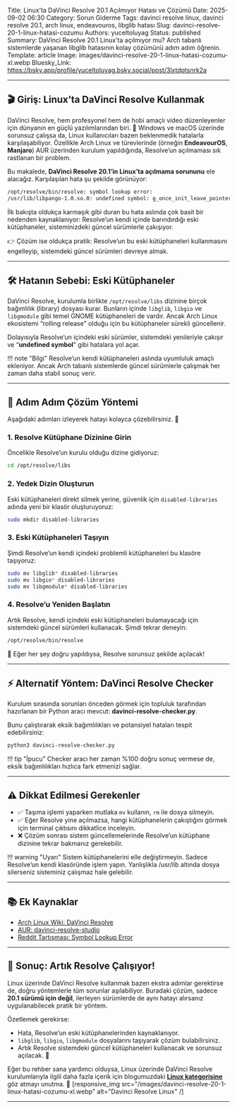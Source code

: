 Title: Linux’ta DaVinci Resolve 20.1 Açılmıyor Hatası ve Çözümü
Date: 2025-09-02 06:30
Category: Sorun Giderme
Tags: davinci resolve linux, davinci resolve 20.1, arch linux, endeavouros, libglib hatası
Slug: davinci-resolve-20-1-linux-hatasi-cozumu
Authors: yuceltoluyag
Status: published
Summary: DaVinci Resolve 20.1 Linux’ta açılmıyor mu? Arch tabanlı sistemlerde yaşanan libglib hatasının kolay çözümünü adım adım öğrenin.
Template: article
Image: images/davinci-resolve-20-1-linux-hatasi-cozumu-xl.webp
Bluesky_Link: https://bsky.app/profile/yuceltoluyag.bsky.social/post/3lxtdptsnrk2a

---

## 🎬 Giriş: Linux’ta DaVinci Resolve Kullanmak

DaVinci Resolve, hem profesyonel hem de hobi amaçlı video düzenleyenler için dünyanın en güçlü yazılımlarından biri. 🎥 Windows ve macOS üzerinde sorunsuz çalışsa da, Linux kullanıcıları bazen beklenmedik hatalarla karşılaşabiliyor. Özellikle Arch Linux ve türevlerinde (örneğin **EndeavourOS**, **Manjaro**) AUR üzerinden kurulum yapıldığında, Resolve’un açılmaması sık rastlanan bir problem.

Bu makalede, **DaVinci Resolve 20.1’in Linux’ta açılmama sorununu** ele alacağız. Karşılaşılan hata şu şekilde görünüyor:

```bash
/opt/resolve/bin/resolve: symbol lookup error:
/usr/lib/libpango-1.0.so.0: undefined symbol: g_once_init_leave_pointer
```

İlk bakışta oldukça karmaşık gibi duran bu hata aslında çok basit bir nedenden kaynaklanıyor: Resolve’un kendi içinde barındırdığı eski kütüphaneler, sisteminizdeki güncel sürümlerle çakışıyor.

👉 Çözüm ise oldukça pratik: Resolve’un bu eski kütüphaneleri kullanmasını engelleyip, sistemdeki güncel sürümleri devreye almak.

---

## 🛠️ Hatanın Sebebi: Eski Kütüphaneler

DaVinci Resolve, kurulumla birlikte `/opt/resolve/libs` dizinine birçok bağımlılık (library) dosyası kurar. Bunların içinde `libglib`, `libgio` ve `libgmodule` gibi temel GNOME kütüphaneleri de vardır. Ancak Arch Linux ekosistemi “rolling release" olduğu için bu kütüphaneler sürekli güncellenir.

Dolayısıyla Resolve’un içindeki eski sürümler, sistemdeki yenileriyle çakışır ve “**undefined symbol**" gibi hatalara yol açar.

!!! note "Bilgi"
Resolve’un kendi kütüphaneleri aslında uyumluluk amaçlı ekleniyor. Ancak Arch tabanlı sistemlerde güncel sürümlerle çalışmak her zaman daha stabil sonuç verir.

</div>

---

## 🔧 Adım Adım Çözüm Yöntemi

Aşağıdaki adımları izleyerek hatayı kolayca çözebilirsiniz. 🚀

### 1. Resolve Kütüphane Dizinine Girin

Öncelikle Resolve’un kurulu olduğu dizine gidiyoruz:

```bash
cd /opt/resolve/libs
```

### 2. Yedek Dizin Oluşturun

Eski kütüphaneleri direkt silmek yerine, güvenlik için `disabled-libraries` adında yeni bir klasör oluşturuyoruz:

```bash
sudo mkdir disabled-libraries
```

### 3. Eski Kütüphaneleri Taşıyın

Şimdi Resolve’un kendi içindeki problemli kütüphaneleri bu klasöre taşıyoruz:

```bash
sudo mv libglib* disabled-libraries
sudo mv libgio* disabled-libraries
sudo mv libgmodule* disabled-libraries
```

### 4. Resolve’u Yeniden Başlatın

Artık Resolve, kendi içindeki eski kütüphaneleri bulamayacağı için sistemdeki güncel sürümleri kullanacak. Şimdi tekrar deneyin:

```bash
/opt/resolve/bin/resolve
```

🎉 Eğer her şey doğru yapıldıysa, Resolve sorunsuz şekilde açılacak!

---

## ⚡ Alternatif Yöntem: DaVinci Resolve Checker

Kurulum sırasında sorunları önceden görmek için topluluk tarafından hazırlanan bir Python aracı mevcut: **davinci-resolve-checker.py**.

Bunu çalıştırarak eksik bağımlılıkları ve potansiyel hataları tespit edebilirsiniz:

```bash
python3 davinci-resolve-checker.py
```

!!! tip "İpucu"
Checker aracı her zaman %100 doğru sonuç vermese de, eksik bağımlılıkları hızlıca fark etmenizi sağlar.

</div>

---

## ⚠️ Dikkat Edilmesi Gerekenler

- ✅ Taşıma işlemi yaparken mutlaka `mv` kullanın, `rm` ile dosya silmeyin.
- ✅ Eğer Resolve yine açılmazsa, hangi kütüphanelerin çakıştığını görmek için terminal çıktısını dikkatlice inceleyin.
- ❌ Çözüm sonrası sistem güncellemelerinde Resolve’un kütüphane dizinine tekrar bakmanız gerekebilir.

!!! warning "Uyarı"
Sistem kütüphanelerini elle değiştirmeyin. Sadece Resolve’un kendi klasöründe işlem yapın. Yanlışlıkla /usr/lib altında dosya silerseniz sisteminiz çalışmaz hale gelebilir.

</div>

---

## 📚 Ek Kaynaklar

- [Arch Linux Wiki: DaVinci Resolve](https://wiki.archlinux.org/title/DaVinci_Resolve)
- [AUR: davinci-resolve-studio](https://aur.archlinux.org/packages/davinci-resolve-studio)
- [Reddit Tartışması: Symbol Lookup Error](https://www.reddit.com/r/davinciresolve/comments/1d7cr2w/optresolvebinresolve_symbol_lookup_error/)

---

## 🏁 Sonuç: Artık Resolve Çalışıyor!

Linux üzerinde DaVinci Resolve kullanmak bazen ekstra adımlar gerektirse de, doğru yöntemlerle tüm sorunlar aşılabiliyor. Buradaki çözüm, sadece **20.1 sürümü için değil**, ilerleyen sürümlerde de aynı hatayı alırsanız uygulanabilecek pratik bir yöntem.

Özetlemek gerekirse:

- Hata, Resolve’un eski kütüphanelerinden kaynaklanıyor.
- `libglib`, `libgio`, `libgmodule` dosyalarını taşıyarak çözüm bulabilirsiniz.
- Artık Resolve sistemdeki güncel kütüphaneleri kullanacak ve sorunsuz açılacak. 🎉

Eğer bu rehber sana yardımcı olduysa, Linux üzerinde DaVinci Resolve kurulumlarıyla ilgili daha fazla içerik için blogumuzdaki **[Linux kategorisine](/kategori/linux/)** göz atmayı unutma. 🐧
[responsive_img src="/images/davinci-resolve-20-1-linux-hatasi-cozumu-xl.webp" alt="Davinci Resolve Linux" /]

---
